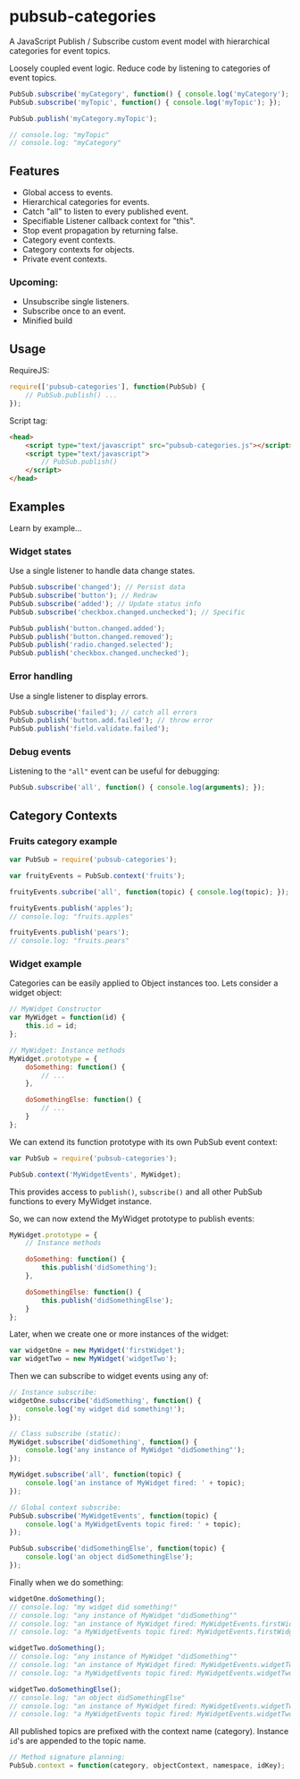 pubsub-categories
================
A JavaScript Publish / Subscribe custom event model with hierarchical categories for event topics.

Loosely coupled event logic. Reduce code by listening to categories of event topics.

```javascript
PubSub.subscribe('myCategory', function() { console.log('myCategory'); });
PubSub.subscribe('myTopic', function() { console.log('myTopic'); });

PubSub.publish('myCategory.myTopic');

// console.log: "myTopic"
// console.log: "myCategory"
```

Features
--------
- Global access to events.
- Hierarchical categories for events.
- Catch "all" to listen to every published event.
- Specifiable Listener callback context for "this".
- Stop event propagation by returning false.
- Category event contexts.
- Category contexts for objects.
- Private event contexts.

### Upcoming:
- Unsubscribe single listeners.
- Subscribe once to an event.
- Minified build



Usage
-----
RequireJS:

```javascript
require(['pubsub-categories'], function(PubSub) {
	// PubSub.publish() ...
});
```

Script tag:
```html
<head>
	<script type="text/javascript" src="pubsub-categories.js"></script>
	<script type="text/javascript">
		// PubSub.publish()
	</script>
</head>
```



Examples
--------
Learn by example...

### Widget states
Use a single listener to handle data change states.

```javascript
PubSub.subscribe('changed'); // Persist data
PubSub.subscribe('button'); // Redraw
PubSub.subscribe('added'); // Update status info
PubSub.subscribe('checkbox.changed.unchecked'); // Specific

PubSub.publish('button.changed.added');
PubSub.publish('button.changed.removed');
PubSub.publish('radio.changed.selected');
PubSub.publish('checkbox.changed.unchecked');
```

### Error handling
Use a single listener to display errors.

```javascript
PubSub.subscribe('failed'); // catch all errors
PubSub.publish('button.add.failed'); // throw error
PubSub.publish('field.validate.failed');
```

### Debug events
Listening to the `"all"` event can be useful for debugging:
```javascript
PubSub.subscribe('all', function() { console.log(arguments); });
```

Category Contexts
-----------------

### Fruits category example
```javascript
var PubSub = require('pubsub-categories');

var fruityEvents = PubSub.context('fruits');

fruityEvents.subcribe('all', function(topic) { console.log(topic); });

fruityEvents.publish('apples');
// console.log: "fruits.apples"

fruityEvents.publish('pears');
// console.log: "fruits.pears"
```

### Widget example
Categories can be easily applied to Object instances too.
Lets consider a widget object:

```javascript
// MyWidget Constructor
var MyWidget = function(id) {
	this.id = id;
};

// MyWidget: Instance methods
MyWidget.prototype = {
	doSomething: function() {
		// ...
	},

	doSomethingElse: function() {
		// ...
	}
};
```

We can extend its function prototype with its own PubSub event context:

```javascript
var PubSub = require('pubsub-categories');

PubSub.context('MyWidgetEvents', MyWidget);
```

This provides access to `publish()`, `subscribe()` and all other PubSub functions to every MyWidget instance.

So, we can now extend the MyWidget prototype to publish events:

```javascript
MyWidget.prototype = {
	// Instance methods

	doSomething: function() {
		this.publish('didSomething');
	},

	doSomethingElse: function() {
		this.publish('didSomethingElse');
	}
};
```

Later, when we create one or more instances of the widget:

```javascript
var widgetOne = new MyWidget('firstWidget');
var widgetTwo = new MyWidget('widgetTwo');
````

Then we can subscribe to widget events using any of:

```javascript
// Instance subscribe:
widgetOne.subscribe('didSomething', function() {
	console.log('my widget did something!');
});

// Class subscribe (static):
MyWidget.subscribe('didSomething', function() {
	console.log('any instance of MyWidget "didSomething"');
});

MyWidget.subscribe('all', function(topic) {
	console.log('an instance of MyWidget fired: ' + topic);
});

// Global context subscribe:
PubSub.subscribe('MyWidgetEvents', function(topic) {
	console.log('a MyWidgetEvents topic fired: ' + topic);
});

PubSub.subscribe('didSomethingElse', function(topic) {
	console.log('an object didSomethingElse');
});
```

Finally when we do something:
```javascript
widgetOne.doSomething();
// console.log: "my widget did something!"
// console.log: "any instance of MyWidget "didSomething""
// console.log: "an instance of MyWidget fired: MyWidgetEvents.firstWidget.didSomething"
// console.log: "a MyWidgetEvents topic fired: MyWidgetEvents.firstWidget.didSomething"

widgetTwo.doSomething();
// console.log: "any instance of MyWidget "didSomething""
// console.log: "an instance of MyWidget fired: MyWidgetEvents.widgetTwo.didSomething"
// console.log: "a MyWidgetEvents topic fired: MyWidgetEvents.widgetTwo.didSomething"

widgetTwo.doSomethingElse();
// console.log: "an object didSomethingElse"
// console.log: "an instance of MyWidget fired: MyWidgetEvents.widgetTwo.didSomethingElse"
// console.log: "a MyWidgetEvents topic fired: MyWidgetEvents.widgetTwo.didSomethingElse"
```
All published topics are prefixed with the context name (category).
Instance `id`'s are appended to the topic name.

```javascript
// Method signature planning:
PubSub.context = function(category, objectContext, namespace, idKey);
```
